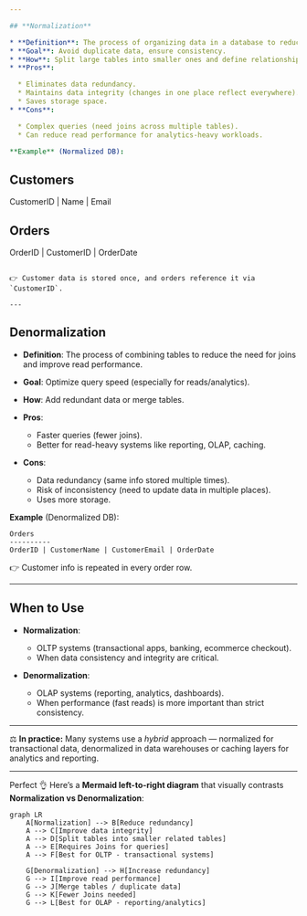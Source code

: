 ```yaml
---

## **Normalization**

* **Definition**: The process of organizing data in a database to reduce redundancy and improve data integrity.
* **Goal**: Avoid duplicate data, ensure consistency.
* **How**: Split large tables into smaller ones and define relationships between them.
* **Pros**:

  * Eliminates data redundancy.
  * Maintains data integrity (changes in one place reflect everywhere).
  * Saves storage space.
* **Cons**:

  * Complex queries (need joins across multiple tables).
  * Can reduce read performance for analytics-heavy workloads.

**Example** (Normalized DB):

```
Customers
----------
CustomerID | Name | Email

Orders
----------
OrderID | CustomerID | OrderDate
```

👉 Customer data is stored once, and orders reference it via `CustomerID`.

---
```


## **Denormalization**

* **Definition**: The process of combining tables to reduce the need for joins and improve read performance.
* **Goal**: Optimize query speed (especially for reads/analytics).
* **How**: Add redundant data or merge tables.
* **Pros**:

  * Faster queries (fewer joins).
  * Better for read-heavy systems like reporting, OLAP, caching.
* **Cons**:

  * Data redundancy (same info stored multiple times).
  * Risk of inconsistency (need to update data in multiple places).
  * Uses more storage.

**Example** (Denormalized DB):

```
Orders
----------
OrderID | CustomerName | CustomerEmail | OrderDate
```

👉 Customer info is repeated in every order row.

---

## **When to Use**

* **Normalization**:

  * OLTP systems (transactional apps, banking, ecommerce checkout).
  * When data consistency and integrity are critical.

* **Denormalization**:

  * OLAP systems (reporting, analytics, dashboards).
  * When performance (fast reads) is more important than strict consistency.

---

⚖️ **In practice:** Many systems use a *hybrid* approach — normalized for transactional data, denormalized in data warehouses or caching layers for analytics and reporting.

---

Perfect 👌 Here’s a **Mermaid left-to-right diagram** that visually contrasts **Normalization vs Denormalization**:

```mermaid
graph LR
    A[Normalization] --> B[Reduce redundancy]
    A --> C[Improve data integrity]
    A --> D[Split tables into smaller related tables]
    A --> E[Requires Joins for queries]
    A --> F[Best for OLTP - transactional systems]

    G[Denormalization] --> H[Increase redundancy]
    G --> I[Improve read performance]
    G --> J[Merge tables / duplicate data]
    G --> K[Fewer Joins needed]
    G --> L[Best for OLAP - reporting/analytics]
```
